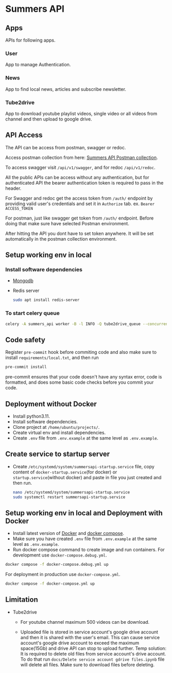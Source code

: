# Summers API

## Apps

APIs for following apps.

### User

App to manage Authentication.

### News

App to find local news, articles and subscribe newsletter.

### Tube2drive

App to download youtube playlist videos, single video or all videos from channel
and then upload to google drive.

## API Access

The API can be access from postman, swagger or redoc.

Access postman collection from here: [Summers API Postman collection](https://www.postman.com/summersapi/workspace/my-workspace/collection/15913943-e1ec43a1-c432-47b7-a273-017647496111).

To access swagger visit `/api/v1/swagger`, and for redoc `/api/v1/redoc`.

All the public APIs can be access without any authentication, but for authenticated API the bearer authentication token is required to pass in the header.

For Swagger and redoc get the access token from `/auth/` endpoint by providing valid user's credentials and set it in `Authorize` tab.
ex. `Bearer ACCESS_TOKEN`

For postman, just like swagger get token from `/auth/` endpoint. Before doing that make sure have selected Postman environment.

After hitting the API you dont have to set token anywhere. It will be set automatically in the postman collection environment.

## Setup working env in local

### Install software dependencies

- [Mongodb](https://www.mongodb.com/try/download/community)
- Redis server

    ```sh
    sudo apt install redis-server
    ```

### To start celery queue

```sh
celery -A summers_api worker -B -l INFO -Q tube2drive_queue --concurrency=1
```

## Code safety

Register `pre-commit` hook before commiting code and also
make sure to install `requirements/local.txt`, and then run

```sh
pre-commit install
```

pre-commit ensures that your code doesn't have any syntax error,
code is formatted, and does some basic code checks before
you commit your code.

## Deployment without Docker

- Install python3.11.
- Install software dependencies.
- Clone project at `/home/ubuntu/projects/`.
- Create virtual env and install dependencies.
- Create `.env` file from `.env.example` at the same level as `.env.example`.

## Create service to startup server

- Create `/etc/systemd/system/summersapi-startup.service` file, copy
content of `docker-startup.service`(for docker) or
`startup.service`(without docker) and paste in file
you just created and then run.

    ```sh
    nano /etc/systemd/system/summersapi-startup.service
    sudo systemctl restart summersapi-startup.service
    ```

## Setup working env in local and Deployment with Docker

- Install latest version of [Docker](https://docs.docker.com/engine/install/ubuntu/)
and [docker compose](https://docs.docker.com/compose/install/linux/).
- Make sure you have created `.env` file from `.env.example`
at the same level as `.env.example`.
- Run docker compose command to create image and run containers.
For development use `docker-compose.debug.yml`.

```sh
docker compose -f docker-compose.debug.yml up
```

For deployment in production use `docker-compose.yml`.

```sh
docker compose -f docker-compose.yml up
```

## Limitation

- Tube2drive
  - For youtube channel maximum 500 videos can be download.

  - Uploaded file is stored in service account's google drive account
    and then it is shared with the user's email. This can cause service account's
    google drive account to exceed the maximum space(15Gb) and drive API can stop
    to upload further.
    Temp solution: It is required to delete old files from service account's
    drive account. To do that run `docs/Delete service account gdrive files.ipynb`
    file will delete all files. Make sure to download files before deleting.
